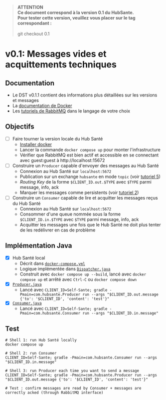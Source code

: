 >**ATTENTION**
\
>**Ce document correspond à la version 0.1 du HubSante.**
\
> **Pour tester cette version, veuillez vous placer sur le tag correspondant :**
\
\
> git checkout 0.1

# v0.1: Messages vides et acquittements techniques

## Documentation
- Le DST v0.1.1 contient des informations plus détaillées sur les versions et messages
- La [documentation de Docker](https://docs.docker.com/get-started/overview/)
- Les [tutoriels de RabbitMQ](https://www.rabbitmq.com/getstarted.html) dans le langage de votre choix

## Objectifs
- [ ] Faire tourner la version locale du Hub Santé
  - [Installer docker](https://docs.docker.com/get-docker/)
  - Lancer la commande `docker compose up` pour monter l'infrastructure
  - Vérifier que RabbitMQ est bien actif et accessible en se connectant avec guest:guest à http://localhost:15672
- [ ] Construire un `Producer` capable d'envoyer des messages au Hub Santé
  - Connexion au Hub Santé sur `localhost:5672`
  - Publication sur un exchange `hubsante` en mode `topic` (voir [tutoriel 5](https://www.rabbitmq.com/tutorials/tutorial-five-python.html))
  - *Routing Key* de la forme `$CLIENT_ID.out.$TYPE` avec `$TYPE` parmi message, info, ack
  - Marquer les messages comme persistents (voir [tutoriel 2](https://www.rabbitmq.com/tutorials/tutorial-two-python.html))
- [ ] Construire un `Consumer` capable de lire et acquitter les messages reçus du Hub Santé
  - Connexion au Hub Santé sur `localhost:5672`
  - Consommer d'une queue nommée sous la forme `$CLIENT_ID.in.$TYPE` avec `$TYPE` parmi message, info, ack
  - Acquitter les messages une fois que le Hub Santé ne doit plus tenter de les redélivrer en cas de problème

## Implémentation Java
- [x] Hub Santé local
  - Décrit dans [`docker-compose.yml`](../docker-compose.yml)
  - Logique implémentée dans [`Dispatcher.java`](../src/main/java/com/hubsante/Dispatcher.java)
  - Construit avec `docker compose up --build`, lancé avec `docker compose up` et arrêté avec `Ctrl-C` ou `docker compose down`
- [x] [`Producer.java`](../src/main/java/com/hubsante/Producer.java)
  - Lancé avec `CLIENT_ID=Self-Sante; gradle -Pmain=com.hubsante.Producer run --args "$CLIENT_ID.out.message {'to': '$CLIENT_ID', 'content': 'test'}"`
- [x] [`Consumer.java`](../src/main/java/com/hubsante/Consumer.java)
  - Lancé avec `CLIENT_ID=Self-Sante; gradle -Pmain=com.hubsante.Consumer run --args "$CLIENT_ID.in.message"`

## Test
```
# Shell 1: run Hub Santé locally
docker compose up

# Shell 2: run Consumer
CLIENT_ID=Self-Sante; gradle -Pmain=com.hubsante.Consumer run --args "$CLIENT_ID.in.message"

# Shell 3: run Producer each time you want to send a message
CLIENT_ID=Self-Sante; gradle -Pmain=com.hubsante.Producer run --args "$CLIENT_ID.out.message {'to': '$CLIENT_ID', 'content': 'test'}"

# Test : confirm messages are read by Consumer + messages are correctly acked (through RabbitMQ interface)
```
